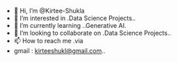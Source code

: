- 👋 Hi, I’m @Kirtee-Shukla
- 👀 I’m interested in .Data Science Projects..
- 🌱 I’m currently learning ..Generative AI.
- 💞️ I’m looking to collaborate on .Data Science Projects..
- 📫 How to reach me .via
- gmail : kirteeshukl@gmail.com..

<!---
Kirtee2707/Kirtee2707 is a ✨ special ✨ repository because its `README.md` (this file) appears on your GitHub profile.
You can click the Preview link to take a look at your changes.
--->
